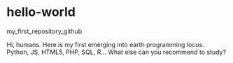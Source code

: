 # hello-world
my_first_repository_github

Hi, humans.
Here is my first emerging into earth programming locus.
Python, JS, HTML5, PHP, SQL, R...
What else can you recommend to study?
